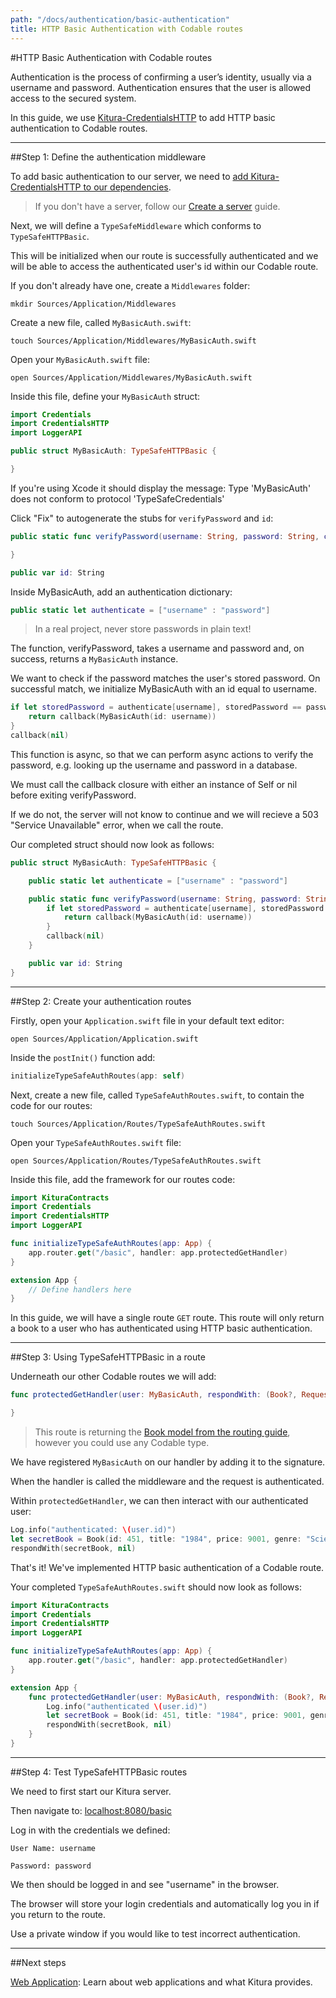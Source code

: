 ```yaml
---
path: "/docs/authentication/basic-authentication"
title: HTTP Basic Authentication with Codable routes
---
```


#HTTP Basic Authentication with Codable routes

Authentication is the process of confirming a user’s identity, usually via a username and password. Authentication ensures that the user is allowed access to the secured system.

In this guide, we use [Kitura-CredentialsHTTP](https://github.com/IBM-Swift/Kitura-CredentialsHTTP) to add HTTP basic authentication to Codable routes.

---

##Step 1: Define the authentication middleware

To add basic authentication to our server, we need to [add Kitura-CredentialsHTTP to our dependencies](https://github.com/IBM-Swift/Kitura-CredentialsHTTP#add-dependencies).

> If you don't have a server, follow our [Create a server](../getting-started/create-server-cli) guide.

Next, we will define a `TypeSafeMiddleware` which conforms to `TypeSafeHTTPBasic`.

This will be initialized when our route is successfully authenticated and we will be able to access the authenticated user's id within our Codable route.

If you don't already have one, create a `Middlewares` folder:

```
mkdir Sources/Application/Middlewares
```

Create a new file, called `MyBasicAuth.swift`:

```
touch Sources/Application/Middlewares/MyBasicAuth.swift
```

Open your `MyBasicAuth.swift` file:

```
open Sources/Application/Middlewares/MyBasicAuth.swift
```

Inside this file, define your `MyBasicAuth` struct:

```swift
import Credentials
import CredentialsHTTP
import LoggerAPI

public struct MyBasicAuth: TypeSafeHTTPBasic {

}
```

If you're using Xcode it should display the message: Type 'MyBasicAuth' does not conform to protocol 'TypeSafeCredentials'

Click "Fix" to autogenerate the stubs for `verifyPassword` and `id`:

```swift
public static func verifyPassword(username: String, password: String, callback: @escaping (MyBasicAuth?) -> Void) {

}

public var id: String
```

Inside MyBasicAuth, add an authentication dictionary:

```swift
public static let authenticate = ["username" : "password"]
```

> In a real project, never store passwords in plain text!

The function, verifyPassword, takes a username and password and, on success, returns a `MyBasicAuth` instance.

We want to check if the password matches the user's stored password. On successful match, we initialize MyBasicAuth with an id equal to username.

```swift
if let storedPassword = authenticate[username], storedPassword == password {
    return callback(MyBasicAuth(id: username))
}
callback(nil)
```

This function is async, so that we can perform async actions to verify the password, e.g. looking up the username and password in a database.

We must call the callback closure with either an instance of Self or nil before exiting verifyPassword.

If we do not, the server will not know to continue and we will recieve a 503 "Service Unavailable" error, when we call the route.

Our completed struct should now look as follows:

```swift
public struct MyBasicAuth: TypeSafeHTTPBasic {

    public static let authenticate = ["username" : "password"]

    public static func verifyPassword(username: String, password: String, callback: @escaping (MyBasicAuth?) -> Void) {
        if let storedPassword = authenticate[username], storedPassword == password {
            return callback(MyBasicAuth(id: username))
        }
        callback(nil)
    }

    public var id: String
}
```

---

##Step 2: Create your authentication routes

Firstly, open your `Application.swift` file in your default text editor:

```
open Sources/Application/Application.swift
```

Inside the `postInit()` function add:

```swift
initializeTypeSafeAuthRoutes(app: self)
```

Next, create a new file, called `TypeSafeAuthRoutes.swift`, to contain the code for our routes:

```
touch Sources/Application/Routes/TypeSafeAuthRoutes.swift
```

Open your `TypeSafeAuthRoutes.swift` file:

```
open Sources/Application/Routes/TypeSafeAuthRoutes.swift
```

Inside this file, add the framework for our routes code:
```swift
import KituraContracts
import Credentials
import CredentialsHTTP
import LoggerAPI

func initializeTypeSafeAuthRoutes(app: App) {
    app.router.get("/basic", handler: app.protectedGetHandler)
}

extension App {
    // Define handlers here
}
```

In this guide, we will have a single route `GET` route. This route will only return a book to a user who has authenticated using HTTP basic authentication.

---

##Step 3: Using TypeSafeHTTPBasic in a route

Underneath our other Codable routes we will add:

```swift
func protectedGetHandler(user: MyBasicAuth, respondWith: (Book?, RequestError?) -> Void) {

}
```

> This route is returning the [Book model from the routing guide](/docs/routing/what-is-routing#bookmodel), however you could use any Codable type.

We have registered `MyBasicAuth` on our handler by adding it to the signature.

When the handler is called the middleware and the request is authenticated.

Within `protectedGetHandler`, we can then interact with our authenticated user:

```swift
Log.info("authenticated: \(user.id)")
let secretBook = Book(id: 451, title: "1984", price: 9001, genre: "Science Fiction")
respondWith(secretBook, nil)
```

That's it! We've implemented HTTP basic authentication of a Codable route.

Your completed `TypeSafeAuthRoutes.swift` should now look as follows:

```swift
import KituraContracts
import Credentials
import CredentialsHTTP
import LoggerAPI

func initializeTypeSafeAuthRoutes(app: App) {
    app.router.get("/basic", handler: app.protectedGetHandler)
}

extension App {
    func protectedGetHandler(user: MyBasicAuth, respondWith: (Book?, RequestError?) -> Void) {
        Log.info("authenticated \(user.id)")
        let secretBook = Book(id: 451, title: "1984", price: 9001, genre: "Science Fiction")
        respondWith(secretBook, nil)
    }
}
```
---

##Step 4: Test TypeSafeHTTPBasic routes

We need to first start our Kitura server.

Then navigate to: <a href="http://localhost:808/basic" target="blank">localhost:8080/basic</a>

Log in with the credentials we defined:

```
User Name: username
```

```
Password: password
```

We then should be logged in and see "username" in the browser.

The browser will store your login credentials and automatically log you in if you return to the route.

Use a private window if you would like to test incorrect authentication.

---

##Next steps

[Web Application](../web/what-is-templating): Learn about web applications and what Kitura provides.
